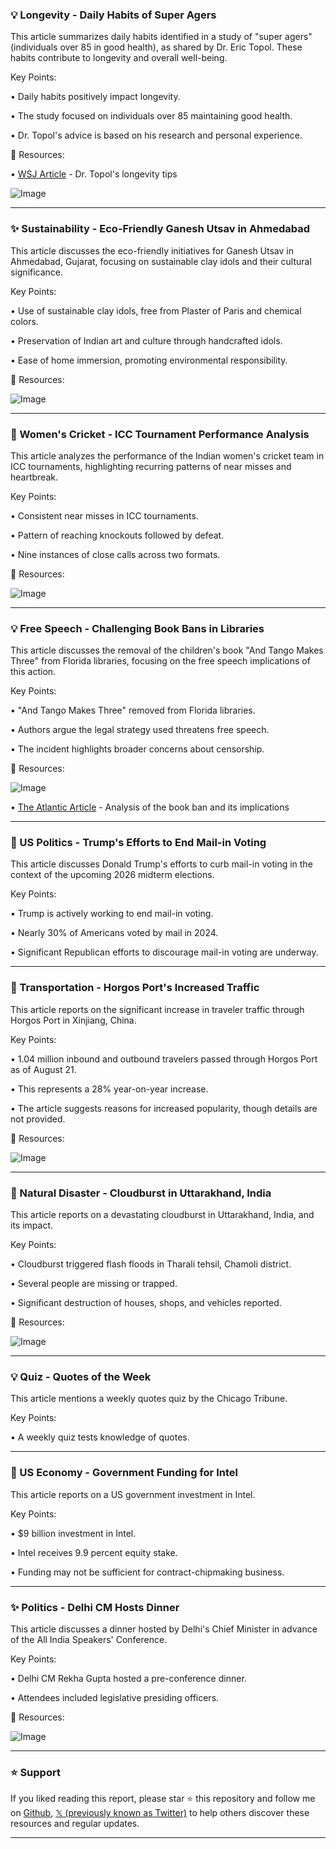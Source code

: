 ### 💡 Longevity - Daily Habits of Super Agers

This article summarizes daily habits identified in a study of "super agers" (individuals over 85 in good health), as shared by Dr. Eric Topol.  These habits contribute to longevity and overall well-being.

Key Points:

• Daily habits positively impact longevity.


• The study focused on individuals over 85 maintaining good health.


•  Dr. Topol's advice is based on his research and personal experience.


🔗 Resources:

• [WSJ Article](https://on.wsj.com/41h6m3C) -  Dr. Topol's longevity tips

![Image](https://pbs.twimg.com/media/GzFTdnGWQAAkVVr?format=jpg&name=small)


---

### ✨ Sustainability - Eco-Friendly Ganesh Utsav in Ahmedabad

This article discusses the eco-friendly initiatives for Ganesh Utsav in Ahmedabad, Gujarat, focusing on sustainable clay idols and their cultural significance.

Key Points:

•  Use of sustainable clay idols, free from Plaster of Paris and chemical colors.


•  Preservation of Indian art and culture through handcrafted idols.


•  Ease of home immersion, promoting environmental responsibility.



🔗 Resources:

![Image](https://pbs.twimg.com/amplify_video_thumb/1959438777665175552/img/9f-mbyqj2RBHZel7.jpg)


---

### 🤖  Women's Cricket -  ICC Tournament Performance Analysis

This article analyzes the performance of the Indian women's cricket team in ICC tournaments, highlighting recurring patterns of near misses and heartbreak.

Key Points:

•  Consistent near misses in ICC tournaments.


•  Pattern of reaching knockouts followed by defeat.


•  Nine instances of close calls across two formats.


🔗 Resources:

![Image](https://pbs.twimg.com/media/GzFMkw1XUAAvV2N?format=jpg&name=small)


---

### 💡 Free Speech -  Challenging Book Bans in Libraries

This article discusses the removal of the children's book "And Tango Makes Three" from Florida libraries, focusing on the free speech implications of this action.

Key Points:

•  "And Tango Makes Three" removed from Florida libraries.


•  Authors argue the legal strategy used threatens free speech.


•  The incident highlights broader concerns about censorship.


🔗 Resources:

![Image](https://pbs.twimg.com/media/GzFF7oFXkAAh47b?format=jpg&name=small)

• [The Atlantic Article](https://theatln.tc/q029G63c) -  Analysis of the book ban and its implications


---

### 🤖  US Politics -  Trump's Efforts to End Mail-in Voting

This article discusses Donald Trump's efforts to curb mail-in voting in the context of the upcoming 2026 midterm elections.

Key Points:

•  Trump is actively working to end mail-in voting.


•  Nearly 30% of Americans voted by mail in 2024.


•  Significant Republican efforts to discourage mail-in voting are underway.


---

### 🚀 Transportation -  Horgos Port's Increased Traffic

This article reports on the significant increase in traveler traffic through Horgos Port in Xinjiang, China.

Key Points:

•  1.04 million inbound and outbound travelers passed through Horgos Port as of August 21.


•  This represents a 28% year-on-year increase.


•  The article suggests reasons for increased popularity, though details are not provided.


🔗 Resources:

![Image](https://pbs.twimg.com/ext_tw_video_thumb/1959407354350596096/pu/img/TcOHh_0JJ070Ezzx.jpg)


---

### 🤖 Natural Disaster -  Cloudburst in Uttarakhand, India

This article reports on a devastating cloudburst in Uttarakhand, India, and its impact.

Key Points:

•  Cloudburst triggered flash floods in Tharali tehsil, Chamoli district.


•  Several people are missing or trapped.


•  Significant destruction of houses, shops, and vehicles reported.


🔗 Resources:

![Image](https://pbs.twimg.com/media/GzBtMqbW8AAy3gG?format=jpg&name=small)


---

### 💡  Quiz -  Quotes of the Week

This article mentions a weekly quotes quiz by the Chicago Tribune.


Key Points:

•  A weekly quiz tests knowledge of quotes.



---

### 🤖  US Economy -  Government Funding for Intel

This article reports on a US government investment in Intel.

Key Points:

•  $9 billion investment in Intel.


•  Intel receives 9.9 percent equity stake.


•  Funding may not be sufficient for contract-chipmaking business.


---

### ✨ Politics -  Delhi CM Hosts Dinner

This article discusses a dinner hosted by Delhi's Chief Minister in advance of the All India Speakers' Conference.

Key Points:

•  Delhi CM Rekha Gupta hosted a pre-conference dinner.


•  Attendees included legislative presiding officers.



🔗 Resources:

![Image](https://pbs.twimg.com/amplify_video_thumb/1959326819158736896/img/-lKMKpcoN-7zHDPu.jpg)


---

### ⭐️ Support

If you liked reading this report, please star ⭐️ this repository and follow me on [Github](https://github.com/Drix10), [𝕏 (previously known as Twitter)](https://x.com/DRIX_10_) to help others discover these resources and regular updates.

---